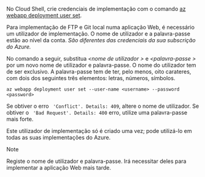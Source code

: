 No Cloud Shell, crie credenciais de implementação com o comando [az webapp deployment user set](/cli/azure/webapp/deployment/user#set).

Para implementação de FTP e Git local numa aplicação Web, é necessário um utilizador de implementação. O nome de utilizador e a palavra-passe estão ao nível da conta. _São diferentes das credenciais da sua subscrição do Azure._

No comando a seguir, substitua  *\<nome de utilizador >* e  *\<palavra-passe >* por um novo nome de utilizador e palavra-passe. O nome do utilizador tem de ser exclusivo. A palavra-passe tem de ter, pelo menos, oito carateres, com dois dos seguintes três elementos: letras, números, símbolos. 

```azurecli-interactive
az webapp deployment user set --user-name <username> --password <password>
```

Se obtiver o erro ` 'Conflict'. Details: 409`, altere o nome de utilizador. Se obtiver o ` 'Bad Request'. Details: 400` erro, utilize uma palavra-passe mais forte.

Este utilizador de implementação só é criado uma vez; pode utilizá-lo em todas as suas implementações do Azure.

> [!NOTE]
> Registe o nome de utilizador e palavra-passe. Irá necessitar deles para implementar a aplicação Web mais tarde.
>
>